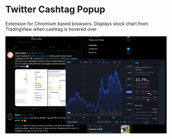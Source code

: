 # Twitter Cashtag Popup

Extension for Chromium based browsers. Displays stock chart from TradingView when cashtag is hovered over. 

![Cashtag Popup Example](Twitter-Cashtag-Popup-Example.png)
